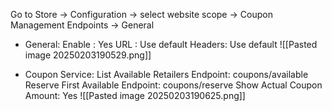 Go to Store -> Configuration -> select website scope -> Coupon Management Endpoints -> General

- General:
	Enable : Yes
	URL : Use default 
	Headers: Use default
	![[Pasted image 20250203190529.png]]


- Coupon Service:
	List Available Retailers Endpoint: coupons/available
	Reserve First Available Endpoint: coupons/reserve
	Show Actual Coupon Amount: Yes
	![[Pasted image 20250203190625.png]]
